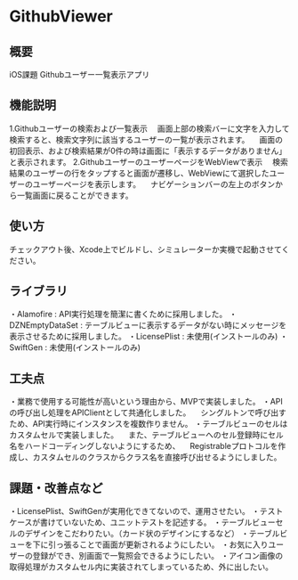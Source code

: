 # GithubViewer

## 概要
iOS課題 Githubユーザー一覧表示アプリ

## 機能説明
1.Githubユーザーの検索および一覧表示
　画面上部の検索バーに文字を入力して検索すると、検索文字列に該当するユーザーの一覧が表示されます。
　画面の初回表示、および検索結果が0件の時は画面に「表示するデータがありません」と表示されます。
2.GithubユーザーのユーザーページをWebViewで表示
　検索結果のユーザーの行をタップすると画面が遷移し、WebViewにて選択したユーザーのユーザーページを表示します。
　ナビゲーションバーの左上のボタンから一覧画面に戻ることができます。

## 使い方
チェックアウト後、Xcode上でビルドし、シミュレーターか実機で起動させてください。

## ライブラリ
・Alamofire : API実行処理を簡潔に書くために採用しました。
・DZNEmptyDataSet : テーブルビューに表示するデータがない時にメッセージを表示させるために採用しました。
・LicensePlist : 未使用(インストールのみ)
・SwiftGen : 未使用(インストールのみ)

## 工夫点
・業務で使用する可能性が高いという理由から、MVPで実装しました。
・APIの呼び出し処理をAPIClientとして共通化しました。
　シングルトンで呼び出すため、API実行時にインスタンスを複数作りません。
・テーブルビューのセルはカスタムセルで実装しました。
　また、テーブルビューへのセル登録時にセル名をハードコーディングしないようにするため、
　Registrableプロトコルを作成し、カスタムセルのクラスからクラス名を直接呼び出せるようにしました。

## 課題・改善点など
・LicensePlist、SwiftGenが実用化できてないので、運用させたい。
・テストケースが書けていないため、ユニットテストを記述する。
・テーブルビューセルのデザインをこだわりたい。（カード状のデザインにするなど）
・テーブルビューを下に引っ張ることで画面が更新されるようにしたい。
・お気に入りユーザーの登録ができ、別画面で一覧照会できるようにしたい。
・アイコン画像の取得処理がカスタムセル内に実装されてしまっているため、外に出したい。
